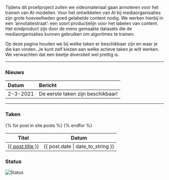 Tijdens dit proefproject zullen we videomateriaal gaan annoteren voor het trainen van AI-modellen. Voor het ontwikkelen van AI bij mediaorganisaties zijn grote hoeveelheden goed gelabelde content nodig. We werken hierbij in een ‘annotatiestraat’: een soort productielijn voor het labelen van content. Het eindproduct zijn door de mens gemaakte datasets die de mediaorganisaties kunnen gebruiken om algoritmes te trainen.

Op deze pagina houden we bij welke taken er beschikbaar zijn en waar je die kan vinden. Je kunt zelf kiezen aan welke actieve taken je wilt werken. We verwachten dat een beetje diversiteit wel prettig is.

* * *

### Nieuws

| Datum | Bericht |
|:------|:--------|
| 2-3-2021 | De eerste taken zijn beschikbaar! |

* * *

### Taken

<table>
  <thead>
    <tr>
      <th>Titel</th>
      <th>Datum</th>
    </tr>
  </thead>
  <tbody>
  {% for post in site.posts %}
    <tr>
      <td><a href="{{ post.url }}">{{ post.title }}</a></td>
      <td>{{ post.date | date_to_string }}</td>
    </tr>
  {% endfor %}
  </tbody>
</table>

### Status

![Status](/status/status.svg)
